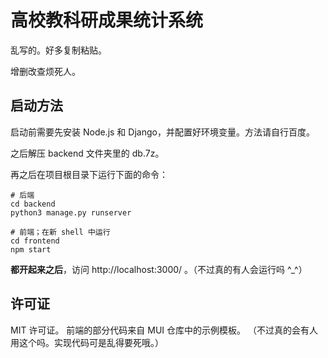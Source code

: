 # 高校教科研成果统计系统
乱写的。好多复制粘贴。  

增删改查烦死人。

## 启动方法
启动前需要先安装 Node.js 和 Django，并配置好环境变量。方法请自行百度。  

之后解压 backend 文件夹里的 db.7z。  

再之后在项目根目录下运行下面的命令：  

```shell
# 后端
cd backend
python3 manage.py runserver

# 前端；在新 shell 中运行
cd frontend
npm start
```

**都开起来之后**，访问 http://localhost:3000/ 。（不过真的有人会运行吗 ^_^）  

## 许可证
MIT 许可证。
前端的部分代码来自 MUI 仓库中的示例模板。
（不过真的会有人用这个吗。实现代码可是乱得要死哦。）
